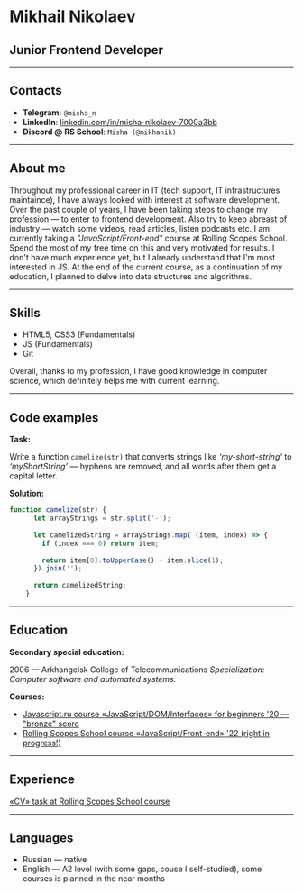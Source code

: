 # Mikhail Nikolaev

## Junior Frontend Developer
---

## Contacts
* **Telegram:** `@misha_n`
* **LinkedIn**: [linkedin.com/in/misha-nikolaev-7000a3bb](https://www.linkedin.com/in/misha-nikolaev-7000a3bb)
* **Discord @ RS School**: `Misha (@mikhanik)`

---

## About me
Throughout my professional career in IT (tech support, IT infrastructures maintaince), I have always looked with interest at software development.
Over the past couple of years, I have been taking steps to change my profession — to enter to frontend development. Also try to keep abreast of industry — watch some videos, read articles, listen podcasts etc.
I am currently taking a _"JavaScript/Front-end"_ course at Rolling Scopes School. Spend the most of my free time on this and very motivated for results.
I don't have much experience yet, but I already understand that I'm most interested in JS. At the end of the current course, as a continuation of my education, I planned to delve into data structures and algorithms.

---

## Skills
* HTML5, CSS3 (Fundamentals)
* JS (Fundamentals)
* Git

Overall, thanks to my profession, I have good knowledge in computer science, which definitely helps me with current learning.

---

## Code examples

**Task:**

Write a function ```camelize(str)``` that converts strings like _‘my-short-string’_ to _‘myShortString’_ — hyphens are removed, and all words after them get a capital letter.

**Solution:**
```javascript
function camelize(str) {
      let arrayStrings = str.split('-');
      
      let camelizedString = arrayStrings.map( (item, index) => {
        if (index === 0) return item;
    
        return item[0].toUpperCase() + item.slice(1);
      }).join('');
    
      return camelizedString;
    }
```
---

## Education
**Secondary special education:**

2006 — Arkhangelsk College of Telecommunications
_Specialization: Computer software and automated systems._

**Courses:**
* [Javascript.ru course «JavaScript/​DOM/Interfaces» for beginners '20 — "bronze" score](https://learn.javascript.ru/courses/jsbasic-20200616/mikhanik/ru/certificate.jpg)
* [Rolling Scopes School course «JavaScript/Front-end» '22 (right in progress!)
 ](https://learn.javascript.ru/courses/jsbasic-20200616/mikhanik/ru/certificate.jpg)
---

## Experience

 [«CV» task at Rolling Scopes School course](https://github.com/mikhanik/rsschool-cv)
 
---

## Languages

* Russian — native
* English — A2 level (with some gaps, couse I self-studied), some courses is planned in the near months